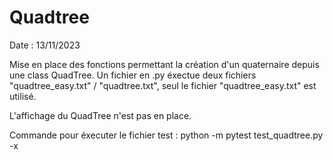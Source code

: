 # Quadtree
Date : 13/11/2023

Mise en place des fonctions permettant la création d'un quaternaire depuis une class QuadTree.
Un fichier en .py éxectue deux fichiers "quadtree_easy.txt" / "quadtree.txt", seul le fichier "quadtree_easy.txt" est utilisé.

L'affichage du QuadTree n'est pas en place.

Commande pour éxecuter le fichier test : python -m pytest test_quadtree.py -x



